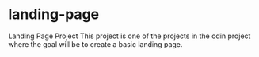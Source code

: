 # landing-page
Landing Page Project
This project is one of the projects in the odin project where the goal will be to create a basic landing page.